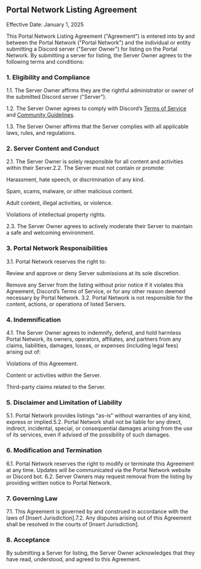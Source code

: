 ## Portal Network Listing Agreement

Effective Date: January 1, 2025

This Portal Network Listing Agreement ("Agreement") is entered into by and between the Portal Network ("Portal Network") and the individual or entity submitting a Discord server ("Server Owner") for listing on the Portal Network. By submitting a server for listing, the Server Owner agrees to the following terms and conditions:

### 1. Eligibility and Compliance

1.1. The Server Owner affirms they are the rightful administrator or owner of the submitted Discord server ("Server").

1.2. The Server Owner agrees to comply with Discord’s [Terms of Service](https://discord.com/terms) and [Community Guidelines](https://discord.com/guidelines).

1.3. The Server Owner affirms that the Server complies with all applicable laws, rules, and regulations.

### 2. Server Content and Conduct

2.1. The Server Owner is solely responsible for all content and activities within their Server.2.2. The Server must not contain or promote:

Harassment, hate speech, or discrimination of any kind.

Spam, scams, malware, or other malicious content.

Adult content, illegal activities, or violence.

Violations of intellectual property rights.

2.3. The Server Owner agrees to actively moderate their Server to maintain a safe and welcoming environment.

### 3. Portal Network Responsibilities

3.1. Portal Network reserves the right to:

Review and approve or deny Server submissions at its sole discretion.

Remove any Server from the listing without prior notice if it violates this Agreement, Discord’s Terms of Service, or for any other reason deemed necessary by Portal Network.
3.2. Portal Network is not responsible for the content, actions, or operations of listed Servers.

### 4. Indemnification

4.1. The Server Owner agrees to indemnify, defend, and hold harmless Portal Network, its owners, operators, affiliates, and partners from any claims, liabilities, damages, losses, or expenses (including legal fees) arising out of:

Violations of this Agreement.

Content or activities within the Server.

Third-party claims related to the Server.

### 5. Disclaimer and Limitation of Liability

5.1. Portal Network provides listings "as-is" without warranties of any kind, express or implied.5.2. Portal Network shall not be liable for any direct, indirect, incidental, special, or consequential damages arising from the use of its services, even if advised of the possibility of such damages.

### 6. Modification and Termination

6.1. Portal Network reserves the right to modify or terminate this Agreement at any time. Updates will be communicated via the Portal Network website or Discord bot.
6.2. Server Owners may request removal from the listing by providing written notice to Portal Network.

### 7. Governing Law

7.1. This Agreement is governed by and construed in accordance with the laws of [Insert Jurisdiction].7.2. Any disputes arising out of this Agreement shall be resolved in the courts of [Insert Jurisdiction].

### 8. Acceptance

By submitting a Server for listing, the Server Owner acknowledges that they have read, understood, and agreed to this Agreement.

